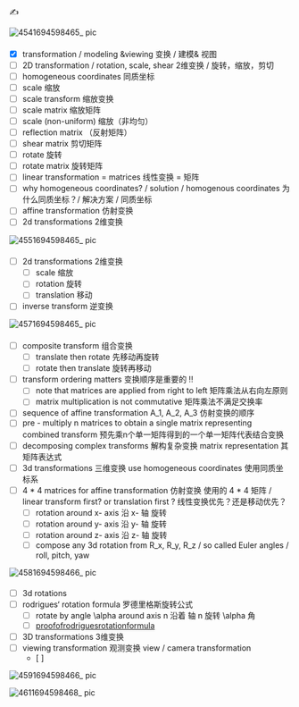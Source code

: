 ✍️ 

![4541694598465_ pic](https://github.com/ChenxingWang93/ComputationalGeometry/assets/31954987/382d4e23-39d0-455b-aacc-1c0cbe57463f)

####
- [x] transformation / modeling &viewing 变换 / 建模& 视图
- [ ] 2D transformation / rotation, scale, shear 2维变换 / 旋转，缩放，剪切
- [ ] homogeneous coordinates 同质坐标
- [ ] scale 缩放
- [ ] scale transform 缩放变换
- [ ] scale matrix 缩放矩阵
- [ ] scale (non-uniform) 缩放（非均匀）
- [ ] reflection matrix （反射矩阵）
- [ ] shear matrix 剪切矩阵
- [ ] rotate 旋转
- [ ] rotate matrix 旋转矩阵
- [ ] linear transformation = matrices 线性变换 = 矩阵
- [ ] why homogeneous coordinates? / solution / homogenous coordinates 为什么同质坐标？/ 解决方案 / 同质坐标 
- [ ] affine transformation 仿射变换
- [ ] 2d transformations 2维变换

![4551694598465_ pic](https://github.com/ChenxingWang93/ComputationalGeometry/assets/31954987/04b77f33-9423-40a6-808a-6c0562dfd6ee)

#### 
- [ ] 2d transformations 2维变换
  - [ ] scale 缩放
  - [ ] rotation 旋转
  - [ ] translation 移动
     
- [ ] inverse transform 逆变换

![4571694598465_ pic](https://github.com/ChenxingWang93/ComputationalGeometry/assets/31954987/ca1ce76e-e98e-4ec6-bd58-7cdc924ae64e)

#### 
- [ ] composite transform 组合变换
  - [ ] translate then rotate 先移动再旋转
  - [ ] rotate then translate 旋转再移动
- [ ] transform ordering matters 变换顺序是重要的 ‼️
  - [ ] note that matrices are applied from right to left 矩阵乘法从右向左原则
  - [ ] matrix multiplication is not commutative 矩阵乘法不满足交换率
- [ ] sequence of affine transformation A_1, A_2, A_3 仿射变换的顺序
- [ ] pre - multiply n matrices to obtain a single matrix representing combined transform 预先乘n个单一矩阵得到的一个单一矩阵代表结合变换
- [ ] decomposing complex transforms 解构复杂变换 matrix representation 其矩阵表达式
- [ ] 3d transformations 三维变换 use homogeneous coordinates 使用同质坐标系
- [ ] 4 * 4 matrices for affine transformation 仿射变换 使用的 4 * 4 矩阵 / linear transform first? or translation first ? 线性变换优先？还是移动优先？
  - [ ] rotation around x- axis 沿 x- 轴 旋转
  - [ ] rotation around y- axis 沿 y- 轴 旋转
  - [ ] rotation around z- axis 沿 z- 轴 旋转
  - [ ] compose any 3d rotation from R_x, R_y, R_z / so called Euler angles / roll, pitch, yaw

![4581694598466_ pic](https://github.com/ChenxingWang93/ComputationalGeometry/assets/31954987/0678a319-733e-4ce8-ba5f-ce1d5a093765)

#### 
- [ ] 3d rotations
- [ ] rodrigues‘ rotation formula 罗德里格斯旋转公式
  - [ ] rotate by angle \alpha around axis n 沿着 轴 n 旋转 \alpha 角
  - [ ] [proofofrodriguesrotationformula](https://planetmath.org/proofofrodriguesrotationformula)
- [ ] 3D transformations 3维变换
- [ ] viewing transformation 观测变换 view / camera transformation
  - [ ] 


![4591694598466_ pic](https://github.com/ChenxingWang93/ComputationalGeometry/assets/31954987/24c7b214-2dd9-4c29-be0c-620a1b385a47)


![4611694598468_ pic](https://github.com/ChenxingWang93/ComputationalGeometry/assets/31954987/0b0020bd-46e4-408d-9792-13ae52c1ac6f)
